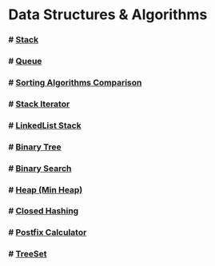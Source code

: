 # Data Structures & Algorithms

### # [Stack](https://gitlab.com/AbdullahHinnawi/datastructuresandalgorithms/-/tree/master/StackProject/src/stackproject)

### # [Queue](https://gitlab.com/AbdullahHinnawi/datastructuresandalgorithms/-/tree/master/QueueProject/src/queueproject)

### # [Sorting Algorithms Comparison](https://gitlab.com/AbdullahHinnawi/datastructuresandalgorithms/-/tree/master/3.LajittelualgoritmienMittaus)

### # [Stack Iterator](https://gitlab.com/AbdullahHinnawi/datastructuresandalgorithms/-/tree/master/5.StackIterator/src/stackiterator)

### # [LinkedList Stack](https://gitlab.com/AbdullahHinnawi/datastructuresandalgorithms/-/tree/master/6.LinkedListStack/src/stackproject)

### # [Binary Tree](https://gitlab.com/AbdullahHinnawi/datastructuresandalgorithms/-/tree/master/BTree/src/btree)

### # [Binary Search](https://gitlab.com/AbdullahHinnawi/datastructuresandalgorithms/-/tree/master/BinarySearch/src/binarysearch)

### # [Heap (Min Heap)](https://gitlab.com/AbdullahHinnawi/datastructuresandalgorithms/-/tree/master/Heap/src/heap)

### # [Closed Hashing](https://gitlab.com/AbdullahHinnawi/datastructuresandalgorithms/-/tree/master/ClosedHashing/src/closedhashing)

### # [Postfix Calculator](https://gitlab.com/AbdullahHinnawi/datastructuresandalgorithms/-/tree/master/PostfixCalculator/src)

### # [TreeSet](https://gitlab.com/AbdullahHinnawi/datastructuresandalgorithms/-/tree/master/TreeSet/src/treeset)